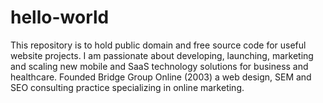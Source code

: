 # hello-world
This repository is to hold public domain and free source code for useful website projects.
I am passionate about developing, launching, marketing and scaling new mobile and SaaS  technology solutions for business and healthcare. Founded Bridge Group Online (2003) a web design, SEM and SEO consulting practice specializing in online marketing. 
